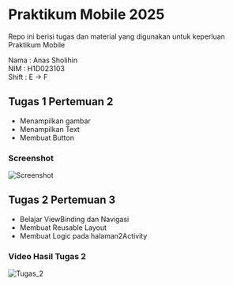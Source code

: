 # Praktikum Mobile 2025

Repo ini berisi tugas dan material yang digunakan untuk keperluan Praktikum Mobile

Nama : Anas Sholihin <br>
NIM : H1D023103 <br>
Shift : E -> F

## Tugas 1 Pertemuan 2

- Menampilkan gambar
- Menampilkan Text
- Membuat Button

### Screenshot

![Screenshot](https://github.com/anasshin/praktikum-mobile103/blob/main/docs/Tugas_1.png)

## Tugas 2 Pertemuan 3

- Belajar ViewBinding dan Navigasi
- Membuat Reusable Layout
- Membuat Logic pada halaman2Activity

### Video Hasil Tugas 2

![Tugas_2](https://github.com/anasshin/praktikum-mobile103/blob/main/docs/Tugas_2.gif)

